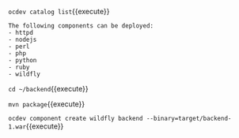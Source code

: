 
`ocdev catalog list`{{execute}}

```
The following components can be deployed:
- httpd
- nodejs
- perl
- php
- python
- ruby
- wildfly
```

`cd ~/backend`{{execute}}

`mvn package`{{execute}}

`ocdev component create wildfly backend --binary=target/backend-1.war`{{execute}}

